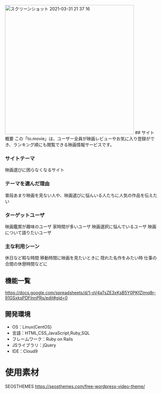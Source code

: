<img width="426" alt="スクリーンショット 2021-03-31 21 37 16" src="https://user-images.githubusercontent.com/76623704/113145403-54641a80-9269-11eb-8e33-d24bd234538c.png">
## サイト概要
この「to.movie」は、ユーザー全員が映画レビューやお気に入り登録ができ、ランキング順にも閲覧できる映画情報サービスです。


### サイトテーマ
映画選びに困らなくなるサイト

### テーマを選んだ理由
普段あまり映画を見ない人や、映画選びに悩んいる人たちに人気の作品を伝えたい

### ターゲットユーザ
映画鑑賞が趣味のユーザ
家時間が多いユーザ
映画選択に悩んでいるユーザ
映画について語りたいユーザ

### 主な利用シーン
休日など暇な時間
移動時間に映画を見たいときに
隠れた名作をみたい時
仕事の合間の休憩時間などに

## 機能一覧
 https://docs.google.com/spreadsheets/d/1-oV4aTsZE3xKsB5Y0PKfZImq8r-91GSxksPDFInnPRs/edit#gid=0 

## 開発環境
- OS：Linux(CentOS)
- 言語：HTML,CSS,JavaScript,Ruby,SQL
- フレームワーク：Ruby on Rails
- JSライブラリ：jQuery
- IDE：Cloud9

# 使用素材
SEOSTHEMES
https://seosthemes.com/free-wordpress-video-theme/
